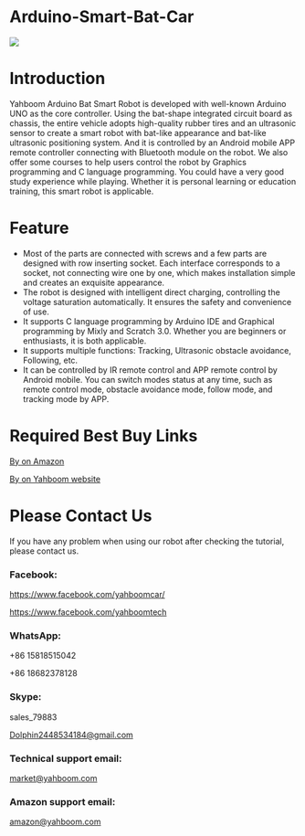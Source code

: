 # Arduino-Smart-Bat-Car
![](http://r.photo.store.qq.com/psb?/V12aIGgQ3D78BF/9857MoG1rUc5gZEmVk8rDoEOc0LlhDpqxiCz.E*tBLc!/r/dDUBAAAAAAAA)
# Introduction
Yahboom Arduino Bat Smart Robot is developed with well-known Arduino UNO as the core controller. Using the bat-shape integrated circuit board as chassis, the entire vehicle adopts high-quality rubber tires and an ultrasonic sensor to create a smart robot with bat-like appearance and bat-like ultrasonic positioning system. And it is controlled by an Android mobile APP remote controller connecting with Bluetooth module on the robot. We also offer some courses to help users control the robot by Graphics programming and C language programming. You could have a very good study experience while playing. Whether it is personal learning or education training, this smart robot is applicable.
# Feature
* Most of the parts are connected with screws and a few parts are designed with row inserting socket. Each interface corresponds to a socket, not connecting wire one by one, which makes installation simple and creates an exquisite appearance.
* The robot is designed with intelligent direct charging, controlling the voltage saturation automatically. It ensures the safety and convenience of use.
* It supports C language programming by Arduino IDE and Graphical programming by Mixly and Scratch 3.0. Whether you are beginners or enthusiasts, it is both applicable.
* It supports multiple functions: Tracking, Ultrasonic obstacle avoidance, Following, etc.
* It can be controlled by IR remote control and APP remote control by Android mobile. You can switch modes status at any time, such as remote control mode, obstacle avoidance mode, follow mode, and tracking mode by APP.
# Required Best Buy Links
[By on Amazon](https://www.amazon.com/Yahboom-maker-Robotics-Learning-Programmable-Educational/dp/B07RKQHW43/ref=sr_1_1?keywords=yahboom+maker&qid=1567591916&s=gateway&sr=8-1)

[By on Yahboom website](https://category.yahboom.net/collections/a-smart-robot/products/bat-robot-car)

# Please Contact Us
If you have any problem when using our robot after checking the tutorial, please contact us.
### Facebook:
https://www.facebook.com/yahboomcar/

https://www.facebook.com/yahboomtech
### WhatsApp:
+86 15818515042

+86 18682378128
### Skype:
sales_79883

Dolphin2448534184@gmail.com
### Technical support email:
market@yahboom.com
### Amazon support email:
amazon@yahboom.com
